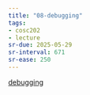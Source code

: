 ```yaml
---
title: "08-debugging"
tags: 
- cosc202 
- lecture
sr-due: 2025-05-29
sr-interval: 671
sr-ease: 250
---
```


[debugging](notes/debugging.md)

